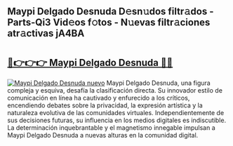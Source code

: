 ## Maypi Delgado Desnuda D𝚎sn𝚞dos filtr𝚊dos - Parts-Qi3 Vid𝚎os f𝚘tos - N𝚞evas filtr𝚊ciones atr𝚊ctivas jA4BA

# <h2><a href="http://mb3047.tromn.icu/?c=Maypi+Delgado+Desnuda">🔗👉👉👉 Maypi Delgado Desnuda 🔗🔗</a></h2>

[![Maypi Delgado Desnuda nuevo](https://i.imgur.com/pEAQMta.gif)](http://mb3047.tromn.icu/?c=Maypi+Delgado+Desnuda)
Maypi Delgado Desnuda, una figura compleja y esquiva, desafía la clasificación directa. Su innovador estilo de comunicación en línea ha cautivado y enfurecido a los críticos, encendiendo debates sobre la privacidad, la expresión artística y la naturaleza evolutiva de las comunidades virtuales. Independientemente de sus decisiones futuras, su influencia en los medios digitales es indiscutible. La determinación inquebrantable y el magnetismo innegable impulsan a Maypi Delgado Desnuda a nuevas alturas en la comunidad digital.
